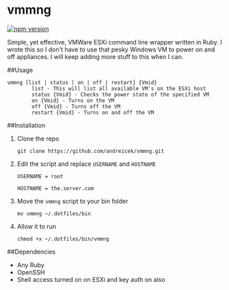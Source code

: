 vmmng
======

[![npm version](https://badge.fury.io/js/vmmng.svg)](http://badge.fury.io/js/vmmng)

Simple, yet effective, VMWare ESXi command line wrapper written in Ruby. I wrote this so I don't have to use that pesky Windows VM to power on and off appliances. I will keep adding more stuff to this when I can.

##Usage

    vmmng [list | status | on | off | restart] {Vmid}
            list - This will list all available VM's on the ESXi host
            status {Vmid} - Checks the power state of the specified VM
            on {Vmid} - Turns on the VM
            off {Vmid} - Turns off the VM
            restart {Vmid} - Turns on and off the VM

##Installation

1. Clone the repo

    `git clone https://github.com/andreicek/vmmng.git`

2. Edit the script and replace `USERNAME` and `HOSTNAME`

    `USERNAME = root`

    `HOSTNAME = the.server.com`

3. Move the `vmmng` script to your bin folder

    `mv vmmng ~/.dotfiles/bin`

4. Allow it to run

    `chmod +x ~/.dotfiles/bin/vmmng`

##Dependencies

* Any Ruby
* OpenSSH
* Shell access turned on on ESXi and key auth on also
